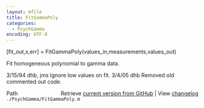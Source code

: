```yaml
---
layout: mfile
title: FitGammaPoly
categories:
  - PsychGamma
encoding: UTF-8
---
```


\[fit\_out,x,err\] = FitGammaPoly\(values\_in,measurements,values\_out\)

Fit homogeneous polynomial to gamma data.

3/15/94     dhb, jms        Ignore low values on fit.
3/4/05      dhb             Removed old commented out code.


<div class="code_header" style="text-align:right;">
  <span style="float:left;">Path&nbsp;&nbsp;</span> <span class="counter">Retrieve <a href=
  "https://raw.github.com/Psychtoolbox-3/Psychtoolbox-3/beta/./PsychGamma/FitGammaPoly.m">current version from GitHub</a> | View <a href=
  "https://github.com/Psychtoolbox-3/Psychtoolbox-3/commits/beta/./PsychGamma/FitGammaPoly.m">changelog</a></span>
</div>
<div class="code">
  <code>./PsychGamma/FitGammaPoly.m</code>
</div>
